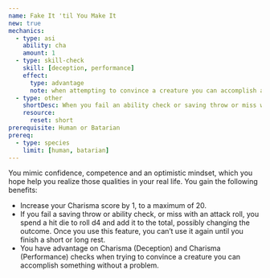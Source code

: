 ```yaml
---
name: Fake It 'til You Make It
new: true
mechanics:
  - type: asi
    ability: cha
    amount: 1
  - type: skill-check
    skill: [deception, performance]
    effect:
      type: advantage
      note: when attempting to convince a creature you can accomplish a task
  - type: other
    shortDesc: When you fail an ability check or saving throw or miss with an attack roll, spent a hit dice to add a d4 to the roll.
    resource:
      reset: short
prerequisite: Human or Batarian
prereq:
  - type: species
    limit: [human, batarian]
---
```

You mimic confidence, competence and an optimistic mindset, which you hope help you realize those qualities in
your real life. You gain the following benefits:

- Increase your Charisma score by 1, to a maximum of 20.
- If you fail a saving throw or ability check, or miss with an attack roll, you spend a hit die to roll d4 and
add it to the total, possibly changing the outcome. Once you use this feature, you can’t use it again until you
finish a short or long rest.
- You have advantage on Charisma (Deception) and Charisma (Performance) checks when trying to convince a creature you
can accomplish something without a problem.







